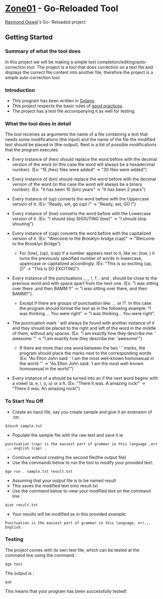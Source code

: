 # [Zone01](https://www.zone01kisumu.ke/) - Go-Reloaded Tool

[Raymond Ogwel](https://learn.zone01kisumu.ke/git/rogwel)'s Go- Reloaded project

## Getting Started

### Summary of what the tool does

In this project we will be making a simple text completion/editing/auto-correction tool.
The project is a tool that does correction on a text file
and displays the correct file content into another file, therefore the project is a simple auto-correction tool.

### Introduction

- This program has been written in [Golang](https://go.dev/).
- This project respects the basic rules of [good practices](https://learn.zone01kisumu.ke/git/root/public/src/branch/master/subjects/good-practices/README.md).
- The project has a test file accompanying it as well for testing.

### What the tool does in detail

The tool receives as arguments the name of a file containing a text that needs some modifications (the input) and the name of the file the modified text should be placed in (the output). Next is a list of possible modifications  that the program executes

- Every instance of (hex) should replace the word before with the decimal version of the word (in this case the word will always be a hexadecimal number). (Ex: "1E (hex) files were added" -> "30 files were added")

- Every instance of (bin) should replace the word before with the decimal version of the word (in this case the word will always be a binary number). (Ex: "It has been 10 (bin) years" -> "It has been 2 years")

- Every instance of (up) converts the word before with the Uppercase version of it. (Ex: "Ready, set, go (up) !" -> "Ready, set, GO !")

- Every instance of (low) converts the word before with the Lowercase version of it. (Ex: "I should stop SHOUTING (low)" -> "I should stop shouting")

- Every instance of (cap) converts the word before with the capitalized version of it. (Ex: "Welcome to the Brooklyn bridge (cap)" -> "Welcome to the Brooklyn Bridge")
    - For (low), (up), (cap) if a number appears next to it, like so: (low, <number>) it turns the previously specified number of words in lowercase, uppercase or capitalized accordingly. (Ex: "This is so exciting (up, 2)" -> "This is SO EXCITING")

- Every instance of the punctuations ., ,, !, ?, : and ; should be close to the previous word and with space apart from the next one. (Ex: "I was sitting over there ,and then BAMM !!" -> "I was sitting over there, and then BAMM!!").
    - Except if there are groups of punctuation like: ... or !?. In this case the program should format the text as in the following example: "I was thinking ... You were right" -> "I was thinking... You were right".

- The punctuation mark ' will always be found with another instance of it and they should be placed to the right and left of the word in the middle of them, without any spaces. (Ex: "I am exactly how they describe me: ' awesome '" -> "I am exactly how they describe me: 'awesome'")
    - If there are more than one word between the two ' ' marks, the program should place the marks next to the corresponding words (Ex: "As Elton John said: ' I am the most well-known homosexual in the world '" -> "As Elton John said: 'I am the most well-known homosexual in the world'")

- Every instance of a should be turned into an if the next word begins with a vowel (a, e, i, o, u) or a h. (Ex: "There it was. A amazing rock!" -> "There it was. An amazing rock!")

### To Start You Off

- Create an input file, say you create sample and give it an extension of .txt.

``
$touch sample.txt
``

- Populate the sample file with the raw text and save it ie.

``
punctuation (cap) is the easiest part of grammar in this language ,err ... english (cap) .
``

- Continue without creating the second file(the output file)
- Use the commands below to run the tool to modify your provided text:

``
    $go run . sample.txt result.txt
``

- Assuming that your output file is to be named result
- This saves the modified text onto result.txt
- Use the command below to view your modified text on the command line :

``
    $cat result.txt
``

- Your results will be modified as in this provided example:

``
Punctuation is the easiest part of grammar in this language, err... English.
``

### Testing

The project comes with its own test file, which can be tested at the command line using the command :

``
$go test
``

The output is :

``
$ok
``

This means that your program has been successfully tested!
